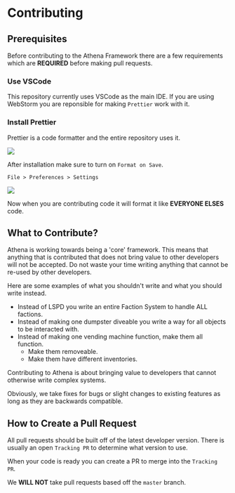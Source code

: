 # Contributing

## Prerequisites

Before contributing to the Athena Framework there are a few requirements which are **REQUIRED** before making pull requests.

### Use VSCode

This repository currently uses VSCode as the main IDE. If you are using WebStorm you are reponsible for making `Prettier` work with it.

### Install Prettier

Prettier is a code formatter and the entire repository uses it.

[![](https://i.imgur.com/kSv5ure.png)](https://marketplace.visualstudio.com/items?itemName=esbenp.prettier-vscode)

After installation make sure to turn on `Format on Save`.

`File > Preferences > Settings`

![](https://i.imgur.com/gspTN2k.png)

Now when you are contributing code it will format it like **EVERYONE ELSES** code.

## What to Contribute?

Athena is working towards being a 'core' framework. This means that anything that is contributed that does not bring value to other developers will not be accepted. Do not waste your time writing anything that cannot be re-used by other developers.

Here are some examples of what you shouldn't write and what you should write instead.

- Instead of LSPD you write an entire Faction System to handle ALL factions.
- Instead of making one dumpster diveable you write a way for all objects to be interacted with.
- Instead of making one vending machine function, make them all function. 
  - Make them removeable. 
  - Make them have different inventories.

Contributing to Athena is about bringing value to developers that cannot otherwise write complex systems.

Obviously, we take fixes for bugs or slight changes to existing features as long as they are backwards compatible.

## How to Create a Pull Request

All pull requests should be built off of the latest developer version. There is usually an open `Tracking PR` to determine what version to use.

When your code is ready you can create a PR to merge into the `Tracking PR`.

We **WILL NOT** take pull requests based off the `master` branch.
